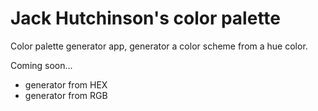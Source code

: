 # Jack Hutchinson's color palette

Color palette generator app, generator a color scheme from a hue color.

Coming soon...
- generator from HEX
- generator from RGB



